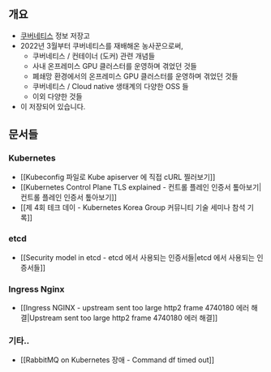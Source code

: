 ## 개요

- [쿠버네티스](https://kubernetes.io/) 정보 저장고
- 2022년 3월부터 쿠버네티스를 재배해온 농사꾼으로써,
	- 쿠버네티스 / 컨테이너 (도커) 관련 개념들
	- 사내 온프레미스 GPU 클러스터를 운영하며 겪었던 것들
	- 폐쇄망 환경에서의 온프레미스 GPU 클러스터를 운영하며 겪었던 것들
	- 쿠버네티스 /  Cloud native 생태계의 다양한 OSS 들
	- 이외 다양한 것들
- 이 저장되어 있습니다.

## 문서들

### Kubernetes

- [[Kubeconfig 파일로 Kube apiserver 에 직접 cURL 찔러보기]]
- [[Kubernetes Control Plane TLS explained - 컨트롤 플레인 인증서 톺아보기|컨트롤 플레인 인증서 톺아보기]]
- [[제 4회 테크 데이 - Kubernetes Korea Group 커뮤니티 기술 세미나 참석 기록]]

### etcd

- [[Security model in etcd - etcd 에서 사용되는 인증서들|etcd 에서 사용되는 인증서들]]

### Ingress Nginx

- [[Ingress NGINX - upstream sent too large http2 frame 4740180 에러 해결|Upstream sent too large http2 frame 4740180 에러 해결]]

### 기타..

- [[RabbitMQ on Kubernetes 장애 - Command df timed out]]